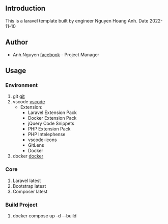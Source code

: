 <!-- Used at project startup ------------------------------------------------------------------------------ -->
## Introduction

This is a laravel template built by engineer Nguyen Hoang Anh. Date 2022-11-10

## Author

- Anh.Nguyen    [facebook](https://www.facebook.com/FakeofHA)           - Project Manager

## Usage

### Environment

1. git [git](https://git-scm.com/downloads)
2. vscode [vscode](https://code.visualstudio.com/)
    - Extension:
        + Laravel Extension Pack
        + Docker Extension Pack
        + jQuery Code Snippets
        + PHP Extension Pack
        + PHP Intelephense
        + vscode-icons
        + GitLens
        + Docker
3. docker [docker](https://www.docker.com/)

### Core

1. Laravel latest
2. Bootstrap latest
3. Composer latest

### Build Project

1. docker compose up -d --build
<!-- ------------------------------------------------------------------------------------------------------ -->

<!-- Used when building the project ----------------------------------------------------------------------- -->
<!-- ## Introduction

...

## Investor

- Anh.Nguyen    [facebook](https://www.facebook.com/FakeofHA)           - Investor

## Author

- Anh.Nguyen    [facebook](https://www.facebook.com/FakeofHA)           - Project Manager

## Co-Founder

- Anh.Nguyen    [facebook](https://www.facebook.com/FakeofHA)           - Project Manager Mobile

### Partner

- Anh.Nguyen    [facebook](https://www.facebook.com/FakeofHA)           - Frontend Develop
- Anh.Nguyen    [facebook](https://www.facebook.com/FakeofHA)           - Frontend Develop

## Usage

### Environment

1. git [git](https://git-scm.com/downloads)
2. vscode [vscode](https://code.visualstudio.com/)
        - Extension:
                + Laravel Extension Pack
                + Docker Extension Pack
                + jQuery Code Snippets
                + PHP Extension Pack
                + PHP Intelephense
                + vscode-icons
                + GitLens
                + Docker
3. docker [docker](https://www.docker.com/)
4. postman [postman](https://www.postman.com)

### Core

1. Laravel latest
2. Bootstrap latest
3. Composer latest

### Build Project

1. docker compose up -d --build
2. docker exec -it ..._app php artisan migrate
3. docker exec -it ..._app php artisan db:seed

### Git Flow

1. git checkout master
2. git pull
3. delete [ all container ], image [ ...-..._app ] and [ all volume ]
4. docker compose up -d --build
5. git checkout -b ... branche_name ...
        ...
6. ... coding ...
        ...
7. git add .
8. git commit -m "command here"
9. git push origin ... branche_name ...

### Artisan's Services

1. docker exec -it ..._app ...command...
2. docker exec -it ..._app composer update        (vd)
3. docker exec -it ..._app php artisan serve      (vd)
4. docker exec -it ..._app php artisan migrate    (vd)

## Tips

- Read this [document](https://laravel.com/docs/9.x).

## Container structures
├── ..._app
├── ..._php_my_admin
└── ..._mysql -->
<!-- ------------------------------------------------------------------------------------------------------ -->
